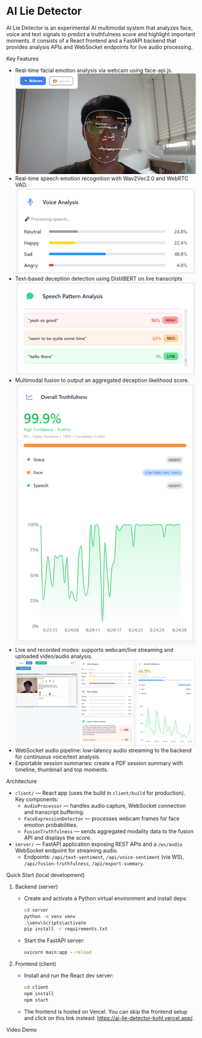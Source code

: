 # AI Lie Detector

AI Lie Detector is an experimental AI multimodal system that analyzes face, voice and text signals to predict a truthfulness score and highlight important moments. It consists of a React frontend and a FastAPI backend that provides analysis APIs and WebSocket endpoints for live audio processing.

Key Features
- Real-time facial emotion analysis via webcam using face-api.js.
  ![Facial Emotion Detection](assets/1.png)
- Real-time speech emotion recognition with Wav2Vec2.0 and WebRTC VAD.
  ![Speech Emotion Detection](assets/2.png)
- Text-based deception detection using DistilBERT on live transcripts
  ![Text-based Deception Detection](assets/3.png)
- Multimodal fusion to output an aggregated deception likelihood score.
  ![Multimodal Fusion](assets/4.png)
- Live and recorded modes: supports webcam/live streaming and uploaded video/audio analysis.
  ![File Upload analysis](assets/5.png)
- WebSocket audio pipeline: low-latency audio streaming to the backend for continuous voice/text analysis.
- Exportable session summaries: create a PDF session summary with timeline, thumbnail and top moments.

Architecture
- `client/` — React app (uses the build in `client/build` for production). Key components:
	- `AudioProcessor` — handles audio capture, WebSocket connection and transcript buffering.
	- `FaceExpressionDetector` — processes webcam frames for face emotion probabilities.
	- `FusionTruthfulness` — sends aggregated modality data to the fusion API and displays the score.
- `server/` — FastAPI application exposing REST APIs and a `/ws/audio` WebSocket endpoint for streaming audio.
	- Endpoints: `/api/text-sentiment`, `/api/voice-sentiment` (via WS), `/api/fusion-truthfulness`, `/api/export-summary`.

Quick Start (local development)
1. Backend (server)
	 - Create and activate a Python virtual environment and install deps:
		 ```cmd
		 cd server
		 python -m venv venv
		 .\venv\Scripts\activate
		 pip install -r requirements.txt
		 ```
	 - Start the FastAPI server:
		 ```cmd
		 uvicorn main:app --reload
		 ```

2. Frontend (client)
	 - Install and run the React dev server:
		 ```cmd
		 cd client
		 npm install
		 npm start
		 ```
	 - The frontend is hosted on Vercel. You can skip the frontend setup and click on this link instead: https://ai-lie-detector-kohl.vercel.app/.

Video Demo
